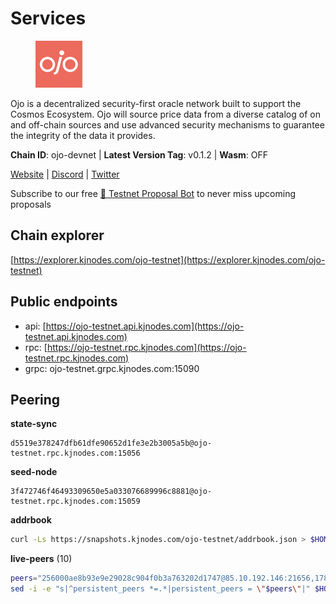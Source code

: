 # Services

<figure><img src="https://raw.githubusercontent.com/kj89/cosmos-images/main/logos/ojo.png" alt=""><figcaption></figcaption></figure>

Ojo is a decentralized security-first oracle network built  to support the Cosmos Ecosystem. Ojo will source price data  from a diverse catalog of on and off-chain sources and use  advanced security mechanisms to guarantee the integrity of the data it provides.

**Chain ID**: ojo-devnet | **Latest Version Tag**: v0.1.2 | **Wasm**: OFF

[Website](https://ojo.network) | [Discord](https://discord.gg/fd8Yrex8nC) | [Twitter](https://twitter.com/ojo_network)



Subscribe to our free [🤖 Testnet Proposal Bot](https://t.me/kjnodes_testnet_proposal_bot) to never miss upcoming proposals


## Chain explorer
[https://explorer.kjnodes.com/ojo-testnet](https://explorer.kjnodes.com/ojo-testnet)

## Public endpoints

* api: [https://ojo-testnet.api.kjnodes.com](https://ojo-testnet.api.kjnodes.com)
* rpc: [https://ojo-testnet.rpc.kjnodes.com](https://ojo-testnet.rpc.kjnodes.com)
* grpc: ojo-testnet.grpc.kjnodes.com:15090

## Peering

**state-sync**

```text
d5519e378247dfb61dfe90652d1fe3e2b3005a5b@ojo-testnet.rpc.kjnodes.com:15056
```

**seed-node**

```text
3f472746f46493309650e5a033076689996c8881@ojo-testnet.rpc.kjnodes.com:15059
```

**addrbook**
```bash
curl -Ls https://snapshots.kjnodes.com/ojo-testnet/addrbook.json > $HOME/.ojo/config/addrbook.json
```

**live-peers** (10)
```bash
peers="256000ae8b93e9e29028c904f0b3a763202d1747@85.10.192.146:21656,1786d7d18b39d5824cae23e8085c87883ed661e6@65.109.147.57:36656,59954989ec7cb0c12ec55128d142db1a274b4465@135.181.221.186:26656,d5519e378247dfb61dfe90652d1fe3e2b3005a5b@65.109.68.190:15056,41d974f9a97209a401546a61ea2638a0f8071d79@178.18.252.10:26656,b133dde2713a216a017399920419fcb1e084cdb2@136.243.88.91:7330,9ebe723eef929e9eff748f4046d6130ee349a398@65.108.203.149:24017,f616a5d02454f0d80460896a0b7d8dfba8bdbac9@173.249.21.248:26656,23830179727e6e38933e95000cb84ece4112f78c@185.155.97.74:18656,fee808fc235e2f345caaaee1d65f818d710f6433@213.137.237.201:26656"
sed -i -e "s|^persistent_peers *=.*|persistent_peers = \"$peers\"|" $HOME/.ojo/config/config.toml
```
